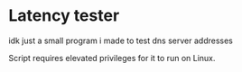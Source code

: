 # Latency tester
idk just a small program i made to test dns server addresses

Script requires elevated privileges for it to run on Linux.
